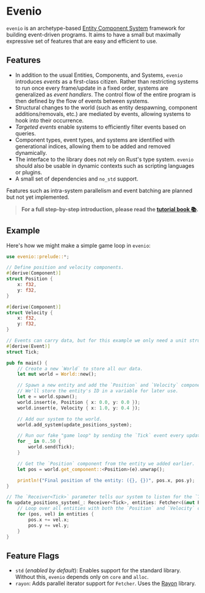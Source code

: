 # Evenio

`evenio` is an archetype-based [Entity Component System][ECS] framework for building event-driven programs. 
It aims to have a small but maximally expressive set of features that are easy and efficient to use.

[ECS]: https://en.wikipedia.org/wiki/Entity_component_system

## Features

- In addition to the usual Entities, Components, and Systems, `evenio` introduces _events_ as a first-class citizen.
Rather than restricting systems to run once every frame/update in a fixed order, systems are generalized as _event handlers_.
The control flow of the entire program is then defined by the flow of events between systems.
- Structural changes to the world (such as entity despawning, component additions/removals, etc.) are mediated by events, allowing systems to hook into their occurrence.
- _Targeted events_ enable systems to efficiently filter events based on queries.
- Component types, event types, and systems are identified with generational indices, allowing them to be added and removed dynamically.
- The interface to the library does not rely on Rust's type system. `evenio` should also be usable in dynamic contexts such as scripting languages or plugins.
- A small set of dependencies and `no_std` support.

Features such as intra-system parallelism and event batching are planned but not yet implemented.

> **For a full step-by-step introduction, please read the [tutorial book 📚](tutorial).**

## Example

Here's how we might make a simple game loop in `evenio`:

```rust
use evenio::prelude::*;

// Define position and velocity components.
#[derive(Component)]
struct Position {
    x: f32,
    y: f32,
}

#[derive(Component)]
struct Velocity {
    x: f32,
    y: f32,
}

// Events can carry data, but for this example we only need a unit struct.
#[derive(Event)]
struct Tick;

pub fn main() {
    // Create a new `World` to store all our data.
    let mut world = World::new();

    // Spawn a new entity and add the `Position` and `Velocity` components to it.
    // We'll store the entity's ID in a variable for later use.
    let e = world.spawn();
    world.insert(e, Position { x: 0.0, y: 0.0 });
    world.insert(e, Velocity { x: 1.0, y: 0.4 });

    // Add our system to the world.
    world.add_system(update_positions_system);

    // Run our fake "game loop" by sending the `Tick` event every update.
    for _ in 0..50 {
        world.send(Tick);
    }

    // Get the `Position` component from the entity we added earlier.
    let pos = world.get_component::<Position>(e).unwrap();

    println!("Final position of the entity: ({}, {})", pos.x, pos.y);
}

// The `Receiver<Tick>` parameter tells our system to listen for the `Tick` event.
fn update_positions_system(_: Receiver<Tick>, entities: Fetcher<(&mut Position, &Velocity)>) {
    // Loop over all entities with both the `Position` and `Velocity` components, and update their positions.
    for (pos, vel) in entities {
        pos.x += vel.x;
        pos.y += vel.y;
    }
}
```

## Feature Flags
- `std` (_enabled by default_): Enables support for the standard library.
  Without this, `evenio` depends only on `core` and `alloc`.
- `rayon`: Adds parallel iterator support for `Fetcher`. Uses the [Rayon] library.

[Rayon]: https://github.com/rayon-rs/rayon
